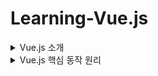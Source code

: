 # Learning-Vue.js

<details>
  <summary>Vue.js 소개</summary>

# Vue.js란?

- 간단한 화면 UI 개발부터 라우팅, SSR 등의 애플리케이션 레벨의 개발을 지원하는 프레임워크
- 리액트와 더불어 실무에서 가장 많이 사용되고 있는 프론트엔드 개발 라이브러리
- 리액트에 비해 진입 장벽이 낮고 쉽게 배울 수 있다.
- 개발 생산성이 높고 자바스크립트 지식이 크게 요구되지 않는다.
- 프론트엔드, 백엔드 등 점차 직무적으로 전문화되고 있는 상황에서 처음 개발을 시작하는 프론트엔드 개발자 또는 백엔드 개발자에게 선호되는 경향

# Vue 2와 Vue 3의 차이점

- 라이브러리 내부 로직 재작성
- 주요 개발 도구들 변경
  - 예) 뷰 개발자 도구, VSCode 플러그인, Vite 기반 프로젝트 생성 등
- 컴포지션 API, Teleport 등 새로운 문법 지원
- 리액티비티 시스템 기반 API 변경
- 공식 문서 변경

# Vue 3의 코드 작성 방식

## 옵션 API

```jsx
<div id="app">{{message}}</div>
<script>
	Vue.createApp({
		data(){
			return {
				message: 'hi',
				};
			},
		}).mount('#app');
</script>
```

## 컴포지션 API

```jsx
<div id="app">{{message}}</div>
<script>
	Vue.createApp({
		setup(){
			const message=ref('hi');
			return {
				message
				}
			},
		}).mount('#app');
</script>
```

- Vue 3에서는 옵션 API 와 컴포지션 API 모두 작성할 수 있습니다.
- 초급자들은 옵션 API
- 고급자들은 컴포지션 API

# Hello World (Vue.js 인스턴스)

```jsx
<script src="https://unpkg.com/vue@3/dist/vue.global.js"></script>
<!-- vue관련 라이브러리를 파일 안에서 사용할 수 있도록 라이브러리 CDN링크를 갖고오겠음 -->
<!-- CDN(Content Delivery Network)는 vue.js파일을 어딘가에 배포를 해놓고 빠르게 접근할 수 있게 링크 제공하는 것 -->

<div id="app">{{message}}</div>
<!-- message라는 것은 Vue안에 있는 데이터를 연결하여 화면에 표기하겠다는 의미함 -->

<script>
  Vue.createApp({
    data() {
      return {
        message: 'Hello Vue 3!'
      }
    }
  }).mount('#app')
	//vue를 사용할 인스턴스를 만들고, 인스턴스를 화면에 붙임
  //mount는 인스턴스를 화면에 붙이는 역할을 함
  //mount안에 있는 #app은 id가 app인 태그를 의미하며 div태그를 의미함
</script>
```

- 첫 시작은 `<div id="app"></div>` 를 작성하며 시작
- `<script src="https://unpkg.com/vue@3/dist/vue.global.js"></script>` : vue관련 라이브러리를 파일 안에서 사용할 수 있도록 라이브러리 CDN링크를 갖고오겠다는 의미입니다.
  - 이는 CDN으로써 `CDN`(Content Delivery Network)는 vue.js파일을 어딘가에 배포를 해놓고 빠르게 접근할 수 있게 링크 제공하는 것입니다.
- 그리고 본문인 `script 태그`를 보면 vue를 사용할 인스턴스를 만들고, 인스턴스를 화면에 붙입니다. `mount`는 인스턴스를 화면에 붙이는 역할을 하며 mount안에 있는 `#app`은 `id`가 `app`인 태그를 의미하며 `div태그`를 의미합니다.
- `div태그` 안에 `message`를 넣으며 화면에 표기합니다.

![Untitled](Vue%20js%20592c21c9ddc04157bf5095a04490ac0c/Untitled.png)

- 위 사진에서 message의 값을 바꿀 수 있는데, 이는 데이터의 변화에 따라 화면의 UI 값이 바뀌는 것이 `vue`에서 추구하는 `리액티비티`입니다.
</details>

<details>
<summary>Vue.js 핵심 동작 원리</summary>

리액티비티의 예를 소개한 위의 내용과 같이 데이터를 변경하면 화면이 변경되고 있었습니다. 이러한 동작은 내부 구현이 어떻게 되었는지 이해하면 도움이 되기에 간단히 구현해보겠습니다.

vue 3폴더를 만든 후, reactivity.html파일을 만들었습니다.

```jsx
<div id="app"></div>

<script>
  const data = {
    a: 10
  }
  const app = new Proxy(data, {
    get() {
      console.log('hi')
    }
  })
</script>
```

![Untitled](Vue%20js%20592c21c9ddc04157bf5095a04490ac0c/Untitled%201.png)

- data 객체 생성
- proxy constructor 생성, 첫번째 인자로 data를 전달하며 data를 감시하고 있다가 변화가 있으면 알려줌
- 두번째 인자로 data를 정의하는 객체를 전달
- Data라는 동작을 모방하는 무언가를 만들겠다는 것
- data와 app은 동일한 객체를 가리키고 있으며 같은 결과를 보여줌, get의 내용이 바뀌면 Data의 내용도 바뀜
- new Proxy라는 것이 data라는 객체를 모방한 다음 동작을 추가했다고 보면되는데 get은 data라는 객체의 속성을 접근할 때마다 출력할 내용이라고 보면 됨
- data의 객체의 속성을 설정한다면 어떤 동작을 지정해볼 수 있을 것같은데 set으로 지정해보겠음

```jsx
<div id="app"></div>

<script>
  const data = {
    a: 10
  }

  const app = new Proxy(data, {
    get() {
      console.log('값 접근')
    },

    set() {
      console.log('값 갱신')
    }
  })
</script>
```

![Untitled](Vue%20js%20592c21c9ddc04157bf5095a04490ac0c/Untitled%202.png)

- proxy를 통해 data의 속성을 접근하면 get의 내용이 출력되고, data의 속성을 갱신하면 set의 내용이 출력됨
- 객체의 동작을 정의할 수 있고 추가적으로 지정할 수 있음

</details>
